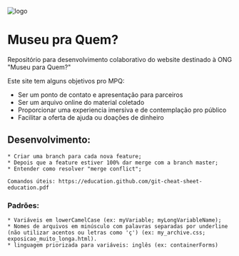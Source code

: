 ![logo](assets/images/logo/MPQ-logo-black.png)
# Museu pra Quem?
Repositório para desenvolvimento colaborativo do website destinado à ONG "Museu para Quem?"

Este site tem alguns objetivos pro MPQ:
* Ser um ponto de contato e apresentação para parceiros
* Ser um arquivo online do material coletado
* Proporcionar uma experiencia imersiva e de contemplação pro público
* Facilitar a oferta de ajuda ou doações de dinheiro

## Desenvolvimento:

    * Criar uma branch para cada nova feature;
    * Depois que a feature estiver 100% dar merge com a branch master;
    * Entender como resolver "merge conflict";

    Comandos úteis: https://education.github.com/git-cheat-sheet-education.pdf

### Padrões:
    * Variáveis em lowerCamelCase (ex: myVariable; myLongVariableName);
    * Nomes de arquivos em minúsculo com palavras separadas por underline (não utilizar acentos ou letras como 'ç') (ex: my_archive.css; exposicao_muito_longa.html).
    * linguagem priorizada para variáveis: inglês (ex: containerForms)